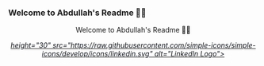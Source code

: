 ### Welcome to Abdullah's Readme 🚶‍♂️

<!--
**Dementor28/Dementor28** is a ✨ _special_ ✨ repository because its `README.md` (this file) appears on your GitHub profile.

Here are some ideas to get you started:

- 🔭 I’m currently working on ...
- 🌱 I’m currently learning ...
- 👯 I’m looking to collaborate on ...
- 🤔 I’m looking for help with ...
- 💬 Ask me about ...
- 📫 How to reach me: ...
- 😄 Pronouns: ...
- ⚡ Fun fact: ...
-->
<div align='center'>
  <p> Welcome to Abdullah's Readme 🚶‍♂️</p>
<!--  Linkedin Logo  -->
<p align='center'>
  <a href="https://www.linkedin.com/in/abdullah-11503025b">
    <i class="fa-brands fa-linkedin fa-sm" style="color: #12161c;">height="30" src="https://raw.githubusercontent.com/simple-icons/simple-icons/develop/icons/linkedin.svg" alt="LinkedIn Logo">
      
  </a>
</p>
  </i>

</div>

